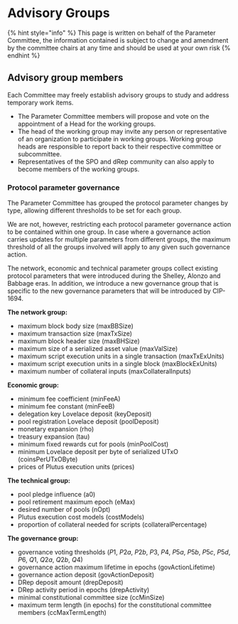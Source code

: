 # Advisory Groups

{% hint style="info" %}
This page is written on behalf of the Parameter Committee, the information contained is subject to change and amendment by the committee chairs at any time and should be used at your own risk
{% endhint %}

## Advisory group members

Each Committee may freely establish advisory groups to study and address temporary work items.

* The Parameter Committee members will propose and vote on the appointment of a Head for the working groups.
* The head of the working group may invite any person or representative of an organization to participate in working groups. Working group heads are responsible to report back to their respective committee or subcommittee.
* Representatives of the SPO and dRep community can also apply to become members of the working groups.

### Protocol parameter governance

The Parameter Committee has grouped the protocol parameter changes by type, allowing different thresholds to be set for each group.

We are not, however, restricting each protocol parameter governance action to be contained within one group. In case where a governance action carries updates for multiple parameters from different groups, the maximum threshold of all the groups involved will apply to any given such governance action.

The network, economic and technical parameter groups collect existing protocol parameters that were introduced during the Shelley, Alonzo and Babbage eras. In addition, we introduce a new governance group that is specific to the new governance parameters that will be introduced by CIP-1694.

**The network group:**

* maximum block body size (maxBBSize)
* maximum transaction size (maxTxSize)
* maximum block header size (maxBHSize)
* maximum size of a serialized asset value (maxValSize)
* maximum script execution units in a single transaction (maxTxExUnits)
* maximum script execution units in a single block (maxBlockExUnits)
* maximum number of collateral inputs (maxCollateralInputs)

**Economic group:**

* minimum fee coefficient (minFeeA)
* minimum fee constant (minFeeB)
* delegation key Lovelace deposit (keyDeposit)
* pool registration Lovelace deposit (poolDeposit)
* monetary expansion (rho)
* treasury expansion (tau)
* minimum fixed rewards cut for pools (minPoolCost)
* minimum Lovelace deposit per byte of serialized UTxO (coinsPerUTxOByte)
* prices of Plutus execution units (prices)

**The technical group:**

* pool pledge influence (a0)
* pool retirement maximum epoch (eMax)
* desired number of pools (nOpt)
* Plutus execution cost models (costModels)
* proportion of collateral needed for scripts (collateralPercentage)

**The governance group:**

* governance voting thresholds ($P1$, $P{2a}$, $P{2b}$, $P3$, $P4$, $P{5a}$, $P{5b}$, $P{5c}$, $P{5d}$, $P6$, $Q1$, $Q{2a}$, $Q{2b}$, $Q4$)
* governance action maximum lifetime in epochs (govActionLifetime)
* governance action deposit (govActionDeposit)
* DRep deposit amount (drepDeposit)
* DRep activity period in epochs (drepActivity)
* minimal constitutional committee size (ccMinSize)
* maximum term length (in epochs) for the constitutional committee members (ccMaxTermLength)
